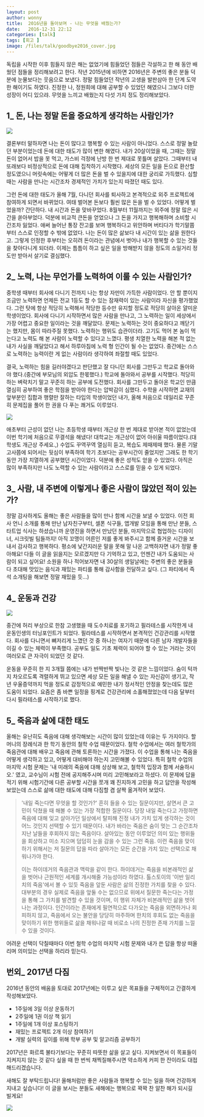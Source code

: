```yaml
---
layout: post
author: wonny
title:  2016년을 돌아보며 - 나는 무엇을 배웠는가?
date:   2016-12-31 22:12
categories: [talk]
tags: [회고 ]
image: /files/talk/goodbye2016_cover.jpg
---
```

 독립을 시작한 이후 힘들지 않은 해는 없었기에 힘들었던 점들은 각설하고 한 해 동안 배웠던 점들을 정리해보려고 한다. 작년 2015년에 비하면 2016년은 주변의 좋은 분들 덕분에 눈물보다는 웃음으로 보냈다. 정말 힘들었던 작년의 고생을 발판삼아 한 단계 도약한 해이기도 하였다. 진정한 나, 정원희에 대해 공부할 수 있었던 해였으니 그보다 더한 성장이 어디 있으랴. 무엇을 느끼고 배웠는지 다섯 가지 정도 정리해보았다.

## 1_ 돈, 나는 정말 돈을 중요하게 생각하는 사람인가?

![](/files/talk/goodbye2016_1.png)

 결론부터 말하자면 나는 돈이 많다고 행복할 수 있는 사람이 아니었다. 스스로 정말 놀랐던 부분이었는데 돈에 대한 태도가 많이 변한 해였다. 내가 20살이었을 때, 그때는 정말 돈이 없어서 밥을 못 먹고, 가스비 걱정에 난방 한 번 제대로 못틀며 살았다. 그때부터 내 또래보다 비정상적으로 돈에 대해 집착하기 시작했다. 세상의 모든 일을 돈으로 환산할 정도였으니 머릿속에는 어떻게 더 많은 돈을 벌 수 있을지에 대한 궁리로 가득했다. 심할 때는 사람을 만나는 시간조차 경제적인 가치가 있는지 따졌던 때도 있다.

 그런 돈에 대한 태도가 올해 7월, 다니던 회사를 퇴사하고 본격적으로 외주 프로젝트에 참여하게 되면서 바뀌었다. 여태 벌어본 돈보다 훨씬 많은 돈을 벌 수 있었다. 어떻게 벌었을까? 간단하다. 내 시간과 돈을 맞바꾸었다. 8월부터 11월까지는 외주에 정말 많은 시간을 쏟아부었다. 덕분에 비교적 큰돈을 얻었으나 그 돈을 가지고 행복해하며 소비할 시간조차 잃었다. 애써 늘어난 통장 잔고를 보며 행복하다고 위안하며 버티다가 학기말쯤부터 스스로 인정할 수 밖에 없었다. 나는 돈이 많은 삶보다 내 시간이 있는 삶을 원한다고. 그렇게 인정한 후부터는 오히려 돈이라는 관념에서 벗어나 내가 행복할 수 있는 것들을 찾아다니게 되더라. 이제는 틈틈이 하고 싶은 일을 방해받지 않을 정도의 소일거리 정도만 받아서 살기로 결심했다.



## 2_ 노력, 나는 무언가를 노력하여 이룰 수 있는 사람인가?

 중학생 때부터 회사에 다니기 전까지 나는 항상 자만이 가득한 사람이었다. 안 할 뿐이지 조금만 노력하면 언제든 전교 1등도 할 수 있는 잠재력이 있는 사람이라 자신을 평가했었다. 그런 탓에 항상 적당히 노력해서 적당한 등수만 유지할 정도로 적당히 살아온 얄미운 학생이었다. 회사에 다니기 시작하면서 많은 사람을 만나고, 그 노력하는 일이 세상에서 가장 어렵고 중요한 일이라는 것을 깨달았다. 문제는 노력하는 것이 중요하다고 깨닫기는 했지만, 몸이 따라주질 못했다. 노력하는 행위도 습관이더라. 고기도 먹어 본 놈이 먹는다고 노력도 해 본 사람이 노력할 수 있다고 느꼈다. 평생 치열한 노력을 해본 적 없는 내가 사실을 깨달았다고 해서 하루아침에 노력 형 인간이 될 수는 없었다. 중간에는 스스로 노력하는 능력이란 게 없는 사람이라 생각하여 좌절할 때도 있었다.

 결국, 노력하는 힘을 길러야겠다고 판단했고 잘 다니던 회사를 그만두고 학교로 돌아와야 했다.(중간에 부모님의 외압도 한몫했다.) 학교에 돌아와서 공부를 시작했다. 적당히 하는 벼락치기 말고 꾸준히 하는 공부에 도전했다. 회사를 그만두고 돌아온 학교인 만큼 열심히 공부하여 좋은 학점을 받아야 한다는 압박감이 심했다. 수학을 시작하면 교재의 앞부분인 집합과 행렬만 잘하는 타입의 학생이었던 내가, 올해 처음으로 데일리로 꾸준히 문제집을 풀어 한 권을 다 푸는 쾌거도 이루었다.

![](/files/talk/goodbye2016_2.png)

 애초부터 근성이 없던 나는 초등학생 때부터 개근상 한 번 제대로 받아본 적이 없었는데 이번 학기에 처음으로 무결석을 해냈다! 대학교는 개근상이 없어 아쉬울 따름이었다.(대학생도 개근상 주세요.,) 수업도 꾸역꾸역 열심히 듣고, 복습도 제때제때 했다. 물론 기말고사쯤에 되어서는 뒷심이 부족하여 학기 초보다는 공부시간이 줄었지만 그래도 한 학기 동안 가장 치열하게 공부했던 시간이었다. 덕분에 좋은 성적도 얻을 수 있었다. 아직은 많이 부족하지만 나도 노력할 수 있는 사람이라고 스스로를 믿을 수 있게 되었다.



## 3_ 사람, 내 주변에 이렇게나 좋은 사람이 많았던 적이 있는가?

 정말 감사하게도 올해는 좋은 사람들을 많이 만나 함께 시간을 보낼 수 있었다. 이전 회사 언니 소개를 통해 만난 남자친구부터, 셀폰 식구들, 앱개발 모임을 통해 만난 분들, 스타트업 식사는 하셨습니까 운영진을 하면서 만났던 분들, 마지막으로 협업하는 디자이너, 시크릿빌 팀들까지! 아직 꼬맹이 어른인 저를 좋게 봐주시고 함께 즐거운 시간을 보내서 감사하고 행복하다. 평소에 낯간지러운 말을 못해 말 나온 고백하자면 내가 정말 좋아해요! 다들 이 글을 읽을지는 모르겠지만 다 기억하고 있고, 언젠간 내가 도움되는 사람이 되고 싶어요!
 소원을 하나 적어보자면 내 30살의 생일날에는 주변의 좋은 분들을 다 초대해 맛있는 음식과 재밌는 파티를 통해 감사함을 전달하고 싶다. (그 파티에서 즉석 소개팅을 해보면 정말 재밌을 듯...)


## 4_ 운동과 건강

![](/files/talk/goodbye2016_3.png)

 중간에 허리 부상으로 한참 고생했을 때 도수치료를 포기하고 필라테스를 시작한게 내 운동인생의 터닝포인트가 되었다. 필라테스를 시작하면서 본격적인 건강관리를 시작했다. 회사를 다니면서 뼈저리게 느꼈던 것 중 하나는 여자기 때문에 다른 남자 개발자들을 이길 수 있는 체력이 부족했다. 공부도 일도 기초 체력이 되어야 할 수 있는 거라는 것이 여러모로 큰 자극이 되었던 것 같다.

 운동을 꾸준히 한 지 3개월 쯤에는 내가 반짝반짝 빛나는 것 같은 느낌이었다. 숨이 턱까지 차오르도록 격렬하게 뛰고 있으면 세상 모든 일을 해낼 수 있는 자신감이 생기고, 작년 우울증약까지 먹을 정도로 감정적으로 예민한 내가 정서적인 안정을 찾는데도 많은 도움이 되었다. 요즘은 좀 바쁜 일정을 핑계로 건강관리에 소홀해졌었는데 다음 달부터 다시 필라테스를 시작하기로 했다.


## 5_ 죽음과 삶에 대한 태도

 올해는 유난히도 죽음에 대해 생각해보는 시간이 많이 있었는데 이유는 두 가지이다. 할머니의 장례식과 한 학기 동안의 철학 수업 때문이었다. 철학 수업에서는 여러 철학가의 죽음관에 대해 배우고 죽음에 관해 토론하는 시간을 가졌다. 이 수업을 통해 나는 죽음을 어떻게 생각하고 있고, 어떻게 대비해야 하는지 고민해볼 수 있었다. 특히 철학 수업의 마지막 시험 문제는 '내 미래의 죽음에 대해 상상해 보고, 철학적 입장과 함께 서술하시오.' 였고, 교수님이 시험 전에 공지해주시며 미리 고민해보라고 하셨다. 이 문제에 답을 적기 위해 시험기간에 다른 공부할 시간을 쪼개 꽤 진지하게 고민을 하고 답안을 작성해보았는데 스스로 삶에 대한 태도에 대해 다짐할 겸 살짝 옮겨적어 보았다.

 > '내일 죽는다면 무엇을 할 것인가?' 흔히 들을 수 있는 질문이지만, 살면서 큰 고민이 닥쳤을 때 해볼 수 있는 가장 적합한 질문이다. 당장 내일 죽는다고 가정하면 죽음에 대해 잊고 살아가던 일상에서 탈피해 진정 내가 가치 있게 생각하는 것이 어느 것인지 선택할 수 있기 때문이다. 내가 바라는 죽음은 숨이 멎는 그 순간조차 지난 날들을 후회하지 않는 죽음이다. 살아있는 동안 이루었던 의미 있는 행위들을 회상하고 미소 지으며 덤덤히 눈을 감을 수 있는 그런 죽음. 이런 죽음을 맞이하기 위해서는 저 질문의 답을 따라 살아가는 모든 순간을 가치 있는 선택으로 채워나가야 한다. 
 >
 > 이는 하이데거의 죽음관과 맥락을 같이 한다. 하이데거는 죽음을 비본래적인 삶을 벗어나 근원적인 세계를 개시해줄 가능성이라 하였다. 톨스토이의 '이반 일리치의 죽음'에서 볼 수 있듯 죽음을 앞둔 사람은 삶의 진정한 가치를 찾을 수 있다. 대부분의 경우 실제로 죽음을 앞둘 수는 없으므로 위에서 질문한 죽는다는 가정을 통해 그 가치를 발견할 수 있을 것이며, 이 행위 자체가 비본래적인 삶을 벗어나는 과정이다. 인간이라는 존재에게 필연적으로 다가오는 죽음을 외면하거나 회피하지 않고, 죽음에서 오는 불안을 당당히 마주하며 한치의 후회도 없는 죽음을 맞이하기 위한 행위들로 삶을 채워나갈 때 비로소 나의 진정한 존재 가치를 느낄 수 있을 것이다.

 어려운 선택이 닥칠때마다 이번 철학 수업의 마지막 시험 문제와 내가 쓴 답을 항상 떠올리며 의미있는 선택을 하리라 믿는다.


## 번외_ 2017년 다짐

2016년 동안의 배움을 토대로 2017년에는 이루고 싶은 목표들을 구체적이고 간결하게 작성해보았다.

- 1주일에 3일 이상 운동하기
- 2주일에 1권 이상 책 읽기
- 1주일에 1개 이상 포스팅하기
- 재밌는 프로젝트 2개 이상 참여하기
- 개발 실력의 깊이를 위해 학부 공부 및 알고리즘 공부하기

2017년은 화르륵 불타기보다는 꾸준히 따뜻한 삶을 살고 싶다. 지켜보면서 이 목표들이 지켜지지 않는 것 같다 싶을 때 한 번씩 채찍질해주시면 약소하게 커피 한 잔이라도 대접해드리겠습니다.

새해도 잘 부탁드립니다! 올해처럼만 좋은 사람들과 행복할 수 있는 일을 하며 건강하게 지내고 싶습니다!
이 글을 보시는 분들도 새해에는 행복으로 꽉꽉 찬 알찬 해가 되시길 빌게요!

![](/files/talk/goodbye2016_4.png)



